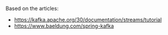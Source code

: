 Based on the articles:
- https://kafka.apache.org/30/documentation/streams/tutorial
- https://www.baeldung.com/spring-kafka